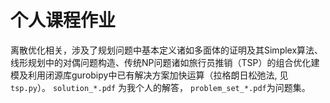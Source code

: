 # 个人课程作业
离散优化相关，涉及了规划问题中基本定义诸如多面体的证明及其Simplex算法、线形规划中的对偶问题构造、传统NP问题诸如旅行员推销（TSP）的组合优化建模及利用闭源库gurobipy中已有解决方案加快运算（拉格朗日松弛法, 见`tsp.py`）。
`solution_*.pdf` 为我个人的解答， `problem_set_*.pdf`为问题集。
